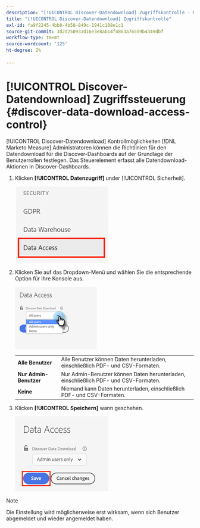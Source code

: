 ```yaml
---
description: "[!UICONTROL Discover-Datendownload] Zugriffskontrolle - Marketo-Maßnahme - Produktdokumentation"
title: "[!UICONTROL Discover-Datendownload] Zugriffskontrolle"
exl-id: fa9f2245-4bb0-4b58-849c-1941c108e1c1
source-git-commit: 3d2d250933d16e3e8ab14f4863a76559b4349dbf
workflow-type: tm+mt
source-wordcount: '125'
ht-degree: 2%

---
```


# [!UICONTROL Discover-Datendownload] Zugriffssteuerung {#discover-data-download-access-control}

[!UICONTROL Discover-Datendownload] Kontrollmöglichkeiten [!DNL Marketo Measure] Administratoren können die Richtlinien für den Datendownload für die Discover-Dashboards auf der Grundlage der Benutzerrollen festlegen. Das Steuerelement erfasst alle Datendownload-Aktionen in Discover-Dashboards.

1. Klicken **[!UICONTROL Datenzugriff]** under [!UICONTROL Sicherheit].

   ![](assets/discover-data-download-access-control-1.png)

1. Klicken Sie auf das Dropdown-Menü und wählen Sie die entsprechende Option für Ihre Konsole aus.

   ![](assets/discover-data-download-access-control-2.png)

   <table>
    <tr>
     <td><strong>Alle Benutzer</strong></td>
     <td>Alle Benutzer können Daten herunterladen, einschließlich PDF- und CSV-Formaten.</td>
    </tr>
    <tr>
     <td><strong>Nur Admin-Benutzer</strong></td>
     <td>Nur Admin-Benutzer können Daten herunterladen, einschließlich PDF- und CSV-Formaten.</td>
    </tr>
    <tr>
     <td><strong>Keine</strong></td>
     <td>Niemand kann Daten herunterladen, einschließlich PDF- und CSV-Formaten.</td>
    </tr>
   </table>

1. Klicken **[!UICONTROL Speichern]** wann geschehen.

   ![](assets/discover-data-download-access-control-3.png)

>[!NOTE]
>
>Die Einstellung wird möglicherweise erst wirksam, wenn sich Benutzer abgemeldet und wieder angemeldet haben.
